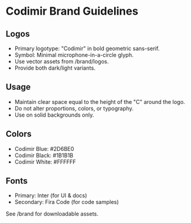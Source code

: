 # Codimir Brand Guidelines

## Logos
- Primary logotype: "Codimir" in bold geometric sans-serif.
- Symbol: Minimal microphone-in-a-circle glyph.
- Use vector assets from /brand/logos.
- Provide both dark/light variants.

## Usage
- Maintain clear space equal to the height of the "C" around the logo.
- Do not alter proportions, colors, or typography.
- Use on solid backgrounds only.

## Colors
- Codimir Blue: #2D6BE0
- Codimir Black: #1B1B1B
- Codimir White: #FFFFFF

## Fonts
- Primary: Inter (for UI & docs)
- Secondary: Fira Code (for code samples)

See /brand for downloadable assets.
